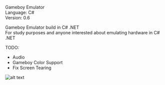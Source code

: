 Gameboy Emulator  
Language: C#   
Version: 0.6  

Gameboy Emulator build in C# .NET  
For study purposes and anyone interested about emulating hardware in C# .NET 

TODO:
- Audio
- Gameboy Color Support
- Fix Screen Tearing


![alt text]([http://url/to/img.png](https://i.ibb.co/prWff0z/cf43454ed59c.png))

